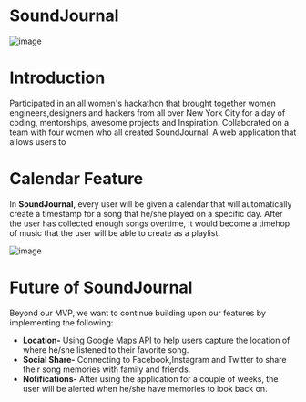 # SoundJournal
![image](https://cloud.githubusercontent.com/assets/20372701/25347623/893105e0-28e9-11e7-8511-8363e995138d.png)

# Introduction 
Participated in an all women's hackathon that brought together women engineers,designers and hackers from all over New York City for a day of coding, mentorships, awesome projects and Inspiration. Collaborated on a team with four women who all created SoundJournal. A web application that allows users to 


# Calendar Feature 
In **SoundJournal**, every user will be given a calendar that will automatically create a timestamp for a song that he/she played on a specific day. After the user has collected enough songs overtime, it would become a timehop of music that the user will be able to create as a playlist. 


![image](https://cloud.githubusercontent.com/assets/20372701/25347582/66b871d8-28e9-11e7-9533-ab671340f1d6.png)


 

# Future of SoundJournal 
Beyond our MVP, we want to continue building upon our features by implementing the following: 

* **Location-** Using Google Maps API to help users capture the location of where he/she listened to their favorite song. 
* **Social Share-** Connecting to Facebook,Instagram and Twitter to share their song memories with family and friends.
* **Notifications-** After using the application for a couple of weeks, the user will be alerted when he/she have memories to look back on. 
